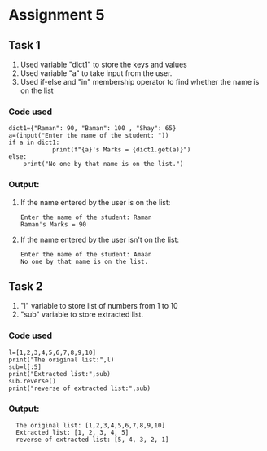 # Assignment 5
## Task 1
  1) Used variable "dict1" to store the keys and values 
  2) Used variable "a" to take input from the user. 
  3) Used if-else and "in" membership operator to find whether the name is on the list

### Code used
    dict1={"Raman": 90, "Baman": 100 , "Shay": 65}
    a=(input("Enter the name of the student: "))
    if a in dict1:
                print(f"{a}'s Marks = {dict1.get(a)}")
    else:
        print("No one by that name is on the list.")

  ### Output:
  1) If the name entered by the user is on the list:
     
         Enter the name of the student: Raman
         Raman's Marks = 90

  2) If the name entered by the user isn't on the list:

         Enter the name of the student: Amaan
         No one by that name is on the list.  

## Task 2
   1) "l" variable to store list of numbers from 1 to 10   
   2) "sub" variable to store extracted list.

### Code used
    l=[1,2,3,4,5,6,7,8,9,10]
    print("The original list:",l)
    sub=l[:5]
    print("Extracted list:",sub)
    sub.reverse()
    print("reverse of extracted list:",sub)

  ### Output:
      The original list: [1,2,3,4,5,6,7,8,9,10]
      Extracted list: [1, 2, 3, 4, 5]
      reverse of extracted list: [5, 4, 3, 2, 1]
